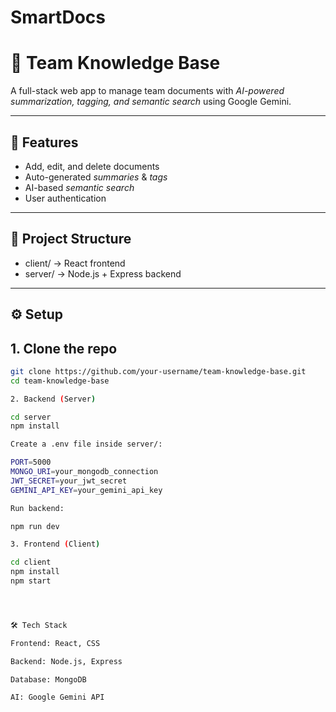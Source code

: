 # SmartDocs

# 📘 Team Knowledge Base

A full-stack web app to manage team documents with *AI-powered summarization, tagging, and semantic search* using Google Gemini.

---

## 🚀 Features
- Add, edit, and delete documents  
- Auto-generated *summaries* & *tags*  
- AI-based *semantic search*  
- User authentication  

---

## 📂 Project Structure
- client/ → React frontend  
- server/ → Node.js + Express backend  

---

## ⚙ Setup

## 1. Clone the repo
```bash
git clone https://github.com/your-username/team-knowledge-base.git
cd team-knowledge-base

2. Backend (Server)

cd server
npm install

Create a .env file inside server/:

PORT=5000
MONGO_URI=your_mongodb_connection
JWT_SECRET=your_jwt_secret
GEMINI_API_KEY=your_gemini_api_key

Run backend:

npm run dev

3. Frontend (Client)

cd client
npm install
npm start




🛠 Tech Stack

Frontend: React, CSS

Backend: Node.js, Express

Database: MongoDB

AI: Google Gemini API
